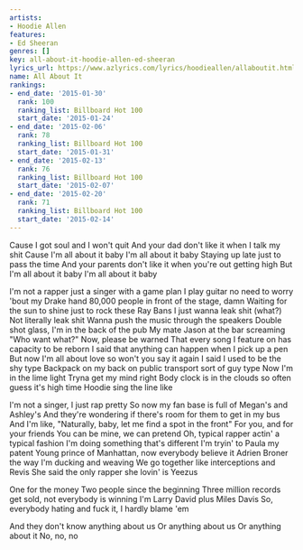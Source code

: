 ```yaml
---
artists:
- Hoodie Allen
features:
- Ed Sheeran
genres: []
key: all-about-it-hoodie-allen-ed-sheeran
lyrics_url: https://www.azlyrics.com/lyrics/hoodieallen/allaboutit.html
name: All About It
rankings:
- end_date: '2015-01-30'
  rank: 100
  ranking_list: Billboard Hot 100
  start_date: '2015-01-24'
- end_date: '2015-02-06'
  rank: 78
  ranking_list: Billboard Hot 100
  start_date: '2015-01-31'
- end_date: '2015-02-13'
  rank: 76
  ranking_list: Billboard Hot 100
  start_date: '2015-02-07'
- end_date: '2015-02-20'
  rank: 71
  ranking_list: Billboard Hot 100
  start_date: '2015-02-14'
---
```



Cause I got soul and I won't quit
And your dad don't like it when I talk my shit
Cause I'm all about it baby
I'm all about it baby
Staying up late just to pass the time
And your parents don't like it when you're out getting high
But I'm all about it baby
I'm all about it baby


I'm not a rapper just a singer with a game plan
I play guitar no need to worry 'bout my Drake hand
80,000 people in front of the stage, damn
Waiting for the sun to shine just to rock these Ray Bans
I just wanna leak shit (what?)
Not literally leak shit
Wanna push the music through the speakers
Double shot glass, I'm in the back of the pub
My mate Jason at the bar screaming "Who want what?"
Now, please be warned
That every song I feature on has capacity to be reborn
I said that anything can happen when I pick up a pen
But now I'm all about love so won't you say it again
I said I used to be the shy type
Backpack on my back on public transport sort of guy type
Now I'm in the lime light
Tryna get my mind right
Body clock is in the clouds so often guess it's high time
Hoodie sing the line like




I'm not a singer, I just rap pretty
So now my fan base is full of Megan's and Ashley's
And they're wondering if there's room for them to get in my bus
And I'm like, "Naturally, baby, let me find a spot in the front"
For you, and for your friends
You can be mine, we can pretend
Oh, typical rapper actin' a typical fashion
I'm doing something that's different
I'm tryin' to Paula my patent
Young prince of Manhattan, now everybody believe it
Adrien Broner the way I'm ducking and weaving
We go together like interceptions and Revis
She said the only rapper she lovin' is Yeezus

One for the money
Two people since the beginning
Three million records get sold, not everybody is winning
I'm Larry David plus Miles Davis
So, everybody hating and fuck it, I hardly blame 'em




And they don't know anything about us
Or anything about us
Or anything about it
No, no, no




